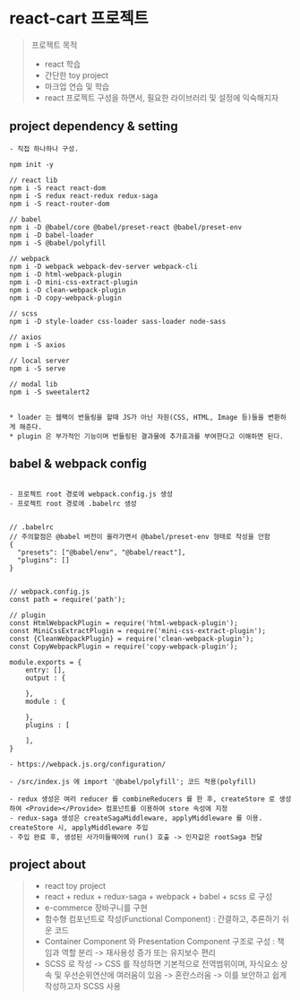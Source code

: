 # react-cart 프로젝트

> 프로젝트 목적
> - react 학습
> - 간단한 toy project
> - 마크업 연습 및 학습
> - react 프로젝트 구성을 하면서, 필요한 라이브러리 및 설정에 익숙해지자


## project dependency & setting

```
- 직접 하나하나 구성.

npm init -y

// react lib
npm i -S react react-dom
npm i -S redux react-redux redux-saga
npm i -S react-router-dom

// babel
npm i -D @babel/core @babel/preset-react @babel/preset-env
npm i -D babel-loader
npm i -S @babel/polyfill

// webpack
npm i -D webpack webpack-dev-server webpack-cli
npm i -D html-webpack-plugin
npm i -D mini-css-extract-plugin
npm i -D clean-webpack-plugin
npm i -D copy-webpack-plugin

// scss
npm i -D style-loader css-loader sass-loader node-sass

// axios
npm i -S axios

// local server
npm i -S serve

// modal lib
npm i -S sweetalert2


* loader 는 웹팩이 번들링을 할때 JS가 아닌 자원(CSS, HTML, Image 등)들을 변환하게 해준다.
* plugin 은 부가적인 기능이며 번들링된 결과물에 추가효과를 부여한다고 이해하면 된다.
```

## babel & webpack config

```

- 프로젝트 root 경로에 webpack.config.js 생성
- 프로젝트 root 경로에 .babelrc 생성


// .babelrc
// 주의할점은 @babel 버전이 올라가면서 @babel/preset-env 형태로 작성을 안함
{
  "presets": ["@babel/env", "@babel/react"],
  "plugins": []
}


// webpack.config.js
const path = require('path');

// plugin
const HtmlWebpackPlugin = require('html-webpack-plugin');
const MiniCssExtractPlugin = require('mini-css-extract-plugin');
const {CleanWebpackPlugin} = require('clean-webpack-plugin');
const CopyWebpackPlugin = require('copy-webpack-plugin');

module.exports = {
    entry: [],
    output : {

    },
    module : {

    },
    plugins : [

    ],
}

- https://webpack.js.org/configuration/

- /src/index.js 에 import '@babel/polyfill'; 코드 적용(polyfill)

- redux 생성은 여러 reducer 를 combineReducers 를 한 후, createStore 로 생성하여 <Provide></Provide> 컴포넌트를 이용하여 store 속성에 지정 
- redux-saga 생성은 createSagaMiddleware, applyMiddleware 를 이용. createStore 시, applyMiddleware 주입
- 주입 완료 후, 생성된 사가미들웨어에 run() 호출 -> 인자값은 rootSaga 전달

```

## project about

> - react toy project
> - react + redux + redux-saga + webpack + babel + scss 로 구성
> - e-commerce 장바구니를 구현
> - 함수형 컴포넌트로 작성(Functional Component) : 간결하고, 추론하기 쉬운 코드
> - Container Component 와 Presentation Component 구조로 구성 : 책임과 역할 분리 -> 재사용성 증가 또는 유지보수 편리
> - SCSS 로 작성 -> CSS 를 작성하면 기본적으로 전역범위이며, 자식요소 상속 및 우선순위연산에 여러움이 있음 -> 혼란스러움 -> 이를 보안하고 쉽게 작성하고자 SCSS 사용
